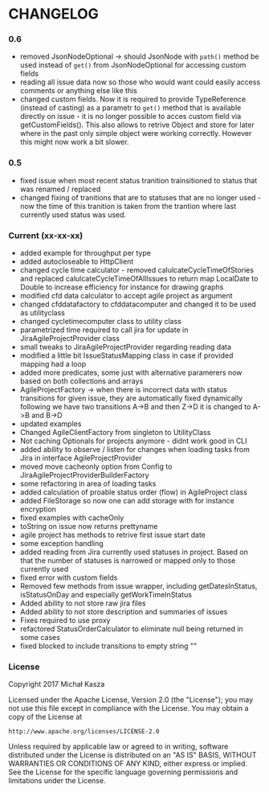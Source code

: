 # CHANGELOG

### 0.6
- removed JsonNodeOptional -> should JsonNode with `path()` method be used instead of `get()` from JsonNodeOptional for accessing custom fields
- reading all issue data now so those who would want could easily access comments or anything else like this
- changed custom fields. Now it is required to provide TypeReference (instead of casting) as a parametr to `get()` method that is available directly on issue - it is no longer possible to acces custom field via getCustomFields(). This also allows to retrive Object and store for later where in the past only simple object were working correctly. However this might now work a bit slower.

### 0.5
* fixed issue when most recent status tranition trainsitioned to status that was renamed / replaced
* changed fixing of tranitions that are to statuses that are no longer used - now the time of this tranition is taken from the trantion where last currently used status was used.

### Current (xx-xx-xx)
* added example for throughput per type
* added autocloseable to HttpClient
* changed cycle time calculator - removed calulcateCycleTimeOfStories and replaced calulcateCycleTimeOfAllIssues to return map LocalDate to Double to increase efficiency for instance for drawing graphs
* modified cfd data calculator to accept agile project as argument
* changed cfddatafactory to cfddatacomputer and changed it to be used as utilityclass
* changed cycletimecomputer class to utility class
* parametrized time required to call jira for update in JiraAgileProjectProvider class
* small tweaks to JiraAgileProjectProvider regarding reading data
* modified a little bit IssueStatusMapping class in case if provided mapping had a loop
* added more predicates, some just with alternative paramerers now based on both collections and arrays
* AgileProjectFactory -> when there is incorrect data with status transitions for given issue, they are automatically fixed dynamically following we have two transitions A->B and then Z->D it is changed to A->B and B->D
* updated examples
* Changed AgileClientFactory from singleton to UtilityClass
* Not caching Optionals for projects anymore - didnt work good in CLI
* added ability to observe / listen for changes when loading tasks from Jira in interface AgileProjectProvider
* moved move cacheonly option from Config to JiraAgileProjectProviderBuilderFactory
* some refactoring in area of loading tasks
* added calculation of proable status order (flow) in AgileProject class
* added FileStorage so now one can add storage with for instance encryption
* fixed examples with cacheOnly
* toString on issue now returns prettyname
* agile project has methods to retrive first issue start date
* some exception handling
* added reading from Jira currently used statuses in project. Based on that the number of statuses is narrowed or mapped only to those currently used
* fixed error with custom fields
* Removed few methods from issue wrapper, including getDatesInStatus, isStatusOnDay and especially getWorkTimeInStatus
* Added ability to not store raw jira files
* Added ability to not store description and summaries of issues
* Fixes required to use proxy
* refactored StatusOrderCalculator to eliminate null being returned in some cases
* fixed blocked to include transitions to empty string ""


### License
Copyright 2017 Michał Kasza

Licensed under the Apache License, Version 2.0 (the "License");
you may not use this file except in compliance with the License.
You may obtain a copy of the License at

    http://www.apache.org/licenses/LICENSE-2.0

Unless required by applicable law or agreed to in writing, software
distributed under the License is distributed on an "AS IS" BASIS,
WITHOUT WARRANTIES OR CONDITIONS OF ANY KIND, either express or implied.
See the License for the specific language governing permissions and
limitations under the License.
